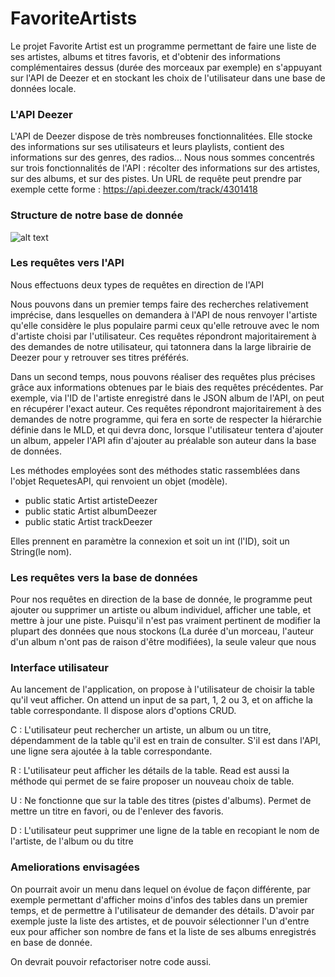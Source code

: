 # FavoriteArtists


Le projet Favorite Artist est un programme permettant de faire une liste de ses artistes, albums et titres favoris, et d'obtenir des informations complémentaires dessus (durée des morceaux par exemple) en s'appuyant sur l'API de Deezer et en stockant les choix de l'utilisateur dans une base de données locale.



### L'API Deezer ###

L'API de Deezer dispose de très nombreuses fonctionnalitées. Elle stocke des informations sur ses utilisateurs et leurs playlists, contient des informations sur des genres, des radios...
Nous nous sommes concentrés sur trois fonctionnalités de l'API : récolter des informations sur des artistes, sur des albums, et sur des pistes.
Un URL de requête peut prendre par exemple cette forme : https://api.deezer.com/track/4301418


### Structure de notre base de donnée ###

![alt text](https://i.imgur.com/QI7SG3L.png)

### Les requêtes vers l'API ###

Nous effectuons deux types de requêtes en direction de l'API 

Nous pouvons dans un premier temps faire des recherches relativement imprécise, dans lesquelles on demandera à l'API de nous renvoyer l'artiste qu'elle considère le plus populaire parmi ceux qu'elle retrouve avec le nom d'artiste choisi par l'utilisateur.
Ces requêtes répondront majoritairement à des demandes de notre utilisateur, qui tatonnera dans la large librairie de Deezer pour y retrouver ses titres préférés.

Dans un second temps, nous pouvons réaliser des requêtes plus précises grâce aux informations obtenues par le biais des requêtes précédentes. Par exemple, via l'ID de l'artiste enregistré dans le JSON album de l'API, on peut en récupérer l'exact auteur.
Ces requêtes répondront majoritairement à des demandes de notre programme, qui fera en sorte de respecter la hiérarchie définie dans le MLD, et qui devra donc, lorsque l'utilisateur tentera d'ajouter un album, appeler l'API afin d'ajouter au préalable son auteur dans la base de données.

Les méthodes employées sont des méthodes static rassemblées dans l'objet RequetesAPI, qui renvoient un objet (modèle).
  - public static Artist artisteDeezer
  - public static Artist albumDeezer
  - public static Artist trackDeezer
  
Elles prennent en paramètre la connexion et soit un int (l'ID), soit un String(le nom).


### Les requêtes vers la base de données ###

Pour nos requêtes en direction de la base de donnée, le programme peut ajouter ou supprimer un artiste ou album individuel, afficher une table, et mettre à jour une piste. Puisqu'il n'est pas vraiment pertinent de modifier la plupart des données que nous stockons (La durée d'un morceau, l'auteur d'un album n'ont pas de raison d'être modifiées), la seule valeur que nous 


### Interface utilisateur ###

Au lancement de l'application, on propose à l'utilisateur de choisir la table qu'il veut afficher.
On attend un input de sa part, 1, 2 ou 3, et on affiche la table correspondante. Il dispose alors d'options CRUD.

C : L'utilisateur peut rechercher un artiste, un album ou un titre, dépendamment de la table qu'il est en train de consulter. S'il est dans l'API, une ligne sera ajoutée à la table correspondante.

R : L'utilisateur peut afficher les détails de la table. Read est aussi la méthode qui permet de se faire proposer un nouveau choix de table.

U : Ne fonctionne que sur la table des titres (pistes d'albums). Permet de mettre un titre en favori, ou de l'enlever des favoris.

D : L'utilisateur peut supprimer une ligne de la table en recopiant le nom de l'artiste, de l'album ou du titre


### Ameliorations envisagées ###

On pourrait avoir un menu dans lequel on évolue de façon différente, par exemple permettant d'afficher moins d'infos des tables dans un premier temps, et de permettre à l'utilisateur de demander des détails. D'avoir par exemple juste la liste des artistes, et de pouvoir sélectionner l'un d'entre eux pour afficher son nombre de fans et la liste de ses albums enregistrés en base de donnée.

On devrait pouvoir refactoriser notre code aussi.
